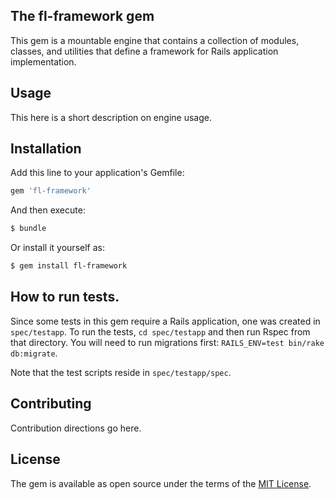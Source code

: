 ## The fl-framework gem

This gem is a mountable engine that contains a collection of modules, classes, and utilities that define a
framework for Rails application implementation.

## Usage
This here is a short description on engine usage.

## Installation
Add this line to your application's Gemfile:

```ruby
gem 'fl-framework'
```

And then execute:
```bash
$ bundle
```

Or install it yourself as:
```bash
$ gem install fl-framework
```
## How to run tests.

Since some tests in this gem require a Rails application, one was created in `spec/testapp`.
To run the tests, `cd spec/testapp` and then run Rspec from that directory.
You will need to run migrations first: `RAILS_ENV=test bin/rake db:migrate`.

Note that the test scripts reside in `spec/testapp/spec`.

## Contributing
Contribution directions go here.

## License
The gem is available as open source under the terms of the [MIT License](http://opensource.org/licenses/MIT).
